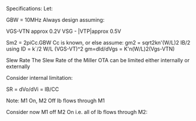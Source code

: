 Specifications:
Let:

GBW = 10MHz
Always design assuming:

VGS-VTN approx 0.2V
VSG - |VTP|approx 0.5V

Sm2 = 2piCc.GBW
Cc is known, or else assume:
gm2 = sqrt2kn'(W/L)2 IB/2
using ID = k`/2 W/L (VGS-VT)^2
gm=dId/dVgs = K'n(W/L)2(Vgs-VTN)

Slew Rate
The Slew Rate of the Miller OTA can be limited either internally or externally 

Consider internal limitation:

SR = dVo/dVi = IB/CC

Note: M1 On, M2 Off
Ib flows through M1

Consider now M1 off M2 On
i.e. all of Ib flows through M2:
